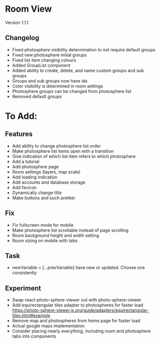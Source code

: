 # Room View
Version 1.1.1

## Changelog
- Fixed photosphere visibility determination to not require default groups
- Fixed new photosphere initial groups
- Fixed list item changing colours
- Added GroupList component
- Added ability to create, delete, and name custom groups and sub groups
- Groups and sub groups now have ids
- Color visibility is determined in room settings
- Photosphere groups can be changed from photosphere list
- Removed default groups

# To Add:

## Features
- Add ability to change photosphere list order
- Make photosphere list items open with a transition
- Give indication of which list item refers to which photosphere
- Add a tutorial
- Add photosphere page
- Room settings (layers, map scale)
- Add loading indication
- Add accounts and database storage
- Add favicon
- Dynamically change title
- Make buttons and such prettier

## Fix
- Fix fullscreen mode for mobile
- Make photosphere list scrollable instead of page scrolling
- Room background height and width setting
- Room sizing on mobile with tabs

## Task
- newVariable = [...prevVariable] have new or updated. Choose one consistently

## Experiment
- Swap react-photo-sphere-viewer out with photo-sphere-viewer
- Add equirectangular tiles adapter to photospheres for faster load https://photo-sphere-viewer.js.org/guide/adapters/equirectangular-tiles.html#example
- Remove map and photospheres from home page for faster load
- Actual google maps implementation
- Consider placing nearly everything, including room and photosphere tabs into components
